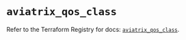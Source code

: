 # `aviatrix_qos_class`

Refer to the Terraform Registry for docs: [`aviatrix_qos_class`](https://registry.terraform.io/providers/aviatrixsystems/aviatrix/8.1.10/docs/resources/qos_class).
